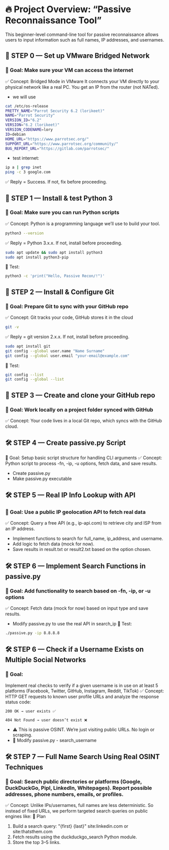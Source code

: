 # 🔥 Project Overview: “Passive Reconnaissance Tool”
This beginner-level command-line tool for passive reconnaissance allows users to input information such as full names, IP addresses, and usernames.

## 🧭 STEP 0 — Set up VMware Bridged Network
### 🎯 Goal: Make sure your VM can access the internet
✅ Concept: Bridged Mode in VMware
It connects your VM directly to your physical network like a real PC. You get an IP from the router (not NATed).
- we will use
```bash
cat /etc/os-release
PRETTY_NAME="Parrot Security 6.2 (lorikeet)"
NAME="Parrot Security"
VERSION_ID="6.2"
VERSION="6.2 (lorikeet)"
VERSION_CODENAME=lory
ID=debian
HOME_URL="https://www.parrotsec.org/"
SUPPORT_URL="https://www.parrotsec.org/community/"
BUG_REPORT_URL="https://gitlab.com/parrotsec/"
```
- test internet:
```bash
ip a | grep inet
ping -c 3 google.com
```
✅ Reply = Success. If not, fix before proceeding.
## 🧪 STEP 1 — Install & test Python 3
### 🎯 Goal: Make sure you can run Python scripts
✅ Concept: Python is a programming language we’ll use to build your tool.
```bash
python3 --version
```
✅ Reply = Python 3.x.x. If not, install before proceeding.
```bash
sudo apt update && sudo apt install python3
sudo apt install python3-pip
```
🧪 Test:
```bash
python3 -c 'print("Hello, Passive Recon/!")'
```

## 🧪 STEP 2 — Install & Configure Git
### 🎯 Goal: Prepare Git to sync with your GitHub repo
✅ Concept: Git tracks your code, GitHub stores it in the cloud
```bash
git -v
```
✅ Reply = git version 2.x.x. If not, install before proceeding.
```bash
sudo apt install git
git config --global user.name "Name Surname"
git config --global user.email "your-email@example.com"
```
🧪 Test:
```bash
git config --list
git config --global --list
```

## 🧪 STEP 3 — Create and clone your GitHub repo
### 🎯 Goal: Work locally on a project folder synced with GitHub
✅ Concept: Your code lives in a local Git repo, which syncs with the GitHub cloud.

## 🛠️ STEP 4 — Create passive.py Script
🎯 Goal: Setup basic script structure for handling CLI arguments
✅ Concept: Python script to process -fn, -ip, -u options, fetch data, and save results.
- Create passive.py
- Make passive.py executable

## 🛠️ STEP 5 — Real IP Info Lookup with API
### 🎯 Goal: Use a public IP geolocation API to fetch real data
✅ Concept: Query a free API (e.g., ip-api.com) to retrieve city and ISP from an IP address.
- Implement functions to search for full_name, ip_address, and username.
- Add logic to fetch data (mock for now).
- Save results in result.txt or result2.txt based on the option chosen.

## 🛠️ STEP 6 — Implement Search Functions in passive.py
### 🎯 Goal: Add functionality to search based on -fn, -ip, or -u options
✅ Concept: Fetch data (mock for now) based on input type and save results.
- Modify passive.py to use the real API in search_ip
🧪 Test:
```bash
./passive.py -ip 8.8.8.8
```
## 🛠️ STEP 6 — Check if a Username Exists on Multiple Social Networks
### 🎯 Goal:
Implement real checks to verify if a given username is in use on at least 5 platforms (Facebook, Twitter, GitHub, Instagram, Reddit, TikTok)
✅ Concept:
HTTP GET requests to known user profile URLs and analyze the response status code:
```
200 OK → user exists ✅

404 Not Found → user doesn’t exist ❌
```
- ⚠️ This is passive OSINT. We’re just visiting public URLs. No login or scraping.
- 📄 Modify passive.py - search_username

## 🛠️ STEP 7 — Full Name Search Using Real OSINT Techniques
### 🎯 Goal: Search public directories or platforms (Google, DuckDuckGo, Pipl, LinkedIn, Whitepages). Report possible addresses, phone numbers, emails, or profiles.
✅ Concept:
Unlike IPs/usernames, full names are less deterministic. So instead of fixed URLs, we perform targeted search queries on public engines like:
🔧 Plan
1. Build a search query: "{first} {last}" site:linkedin.com or site:thatsthem.com
2. Fetch results using the duckduckgo_search Python module.
3. Store the top 3–5 links.
